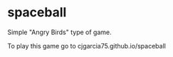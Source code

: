 # spaceball

Simple "Angry Birds" type of game.

To play this game go to cjgarcia75.github.io/spaceball
